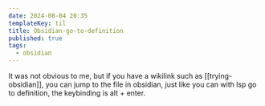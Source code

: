 ```yaml
---
date: 2024-08-04 20:35
templateKey: til
title: Obsidian-go-to-definition
published: true
tags:
  - obsidian
---
```


It was not obvious to me, but if you have a wikilink such as [[trying-obsidian]], you can jump to the file in obsidian, just like you can with lsp go to definition, the keybinding is alt + enter.
